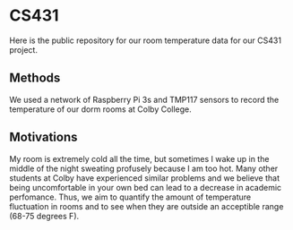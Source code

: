 # CS431
Here is the public repository for our room temperature data for our CS431 project.


## Methods
We used a network of Raspberry Pi 3s and TMP117 sensors to record the temperature of our dorm rooms at Colby College.

## Motivations
My room is extremely cold all the time, but sometimes I wake up in the middle of the night sweating profusely because I am too hot.  Many other students at Colby have experienced similar problems and we believe that being uncomfortable in your own bed can lead to a decrease in academic perfomance.  Thus, we aim to quantify the amount of temperature fluctuation in rooms and to see when they are outside an acceptible range (68-75 degrees F).
